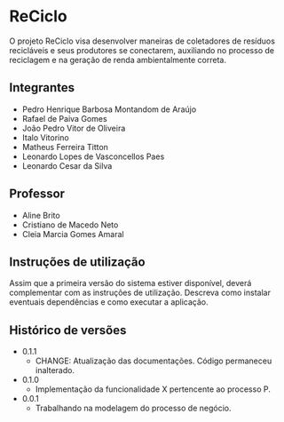 # ReCiclo

O projeto ReCiclo visa desenvolver maneiras de coletadores de resíduos recicláveis e seus produtores se conectarem, auxiliando no processo de reciclagem e na geração de renda ambientalmente correta.

## Integrantes

* Pedro Henrique Barbosa Montandom de Araújo
* Rafael de Paiva Gomes
* João Pedro Vitor de Oliveira
* Italo Vitorino
* Matheus Ferreira Titton
* Leonardo Lopes de Vasconcellos Paes
* Leonardo Cesar da Silva

## Professor

* Aline Brito
* Cristiano de Macedo Neto
* Cleia Marcia Gomes Amaral

## Instruções de utilização

Assim que a primeira versão do sistema estiver disponível, deverá complementar com as instruções de utilização. Descreva como instalar eventuais dependências e como executar a aplicação.

## Histórico de versões

* 0.1.1
    * CHANGE: Atualização das documentações. Código permaneceu inalterado.
* 0.1.0
    * Implementação da funcionalidade X pertencente ao processo P.
* 0.0.1
    * Trabalhando na modelagem do processo de negócio.

